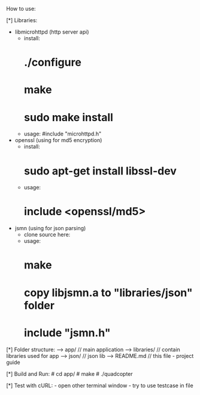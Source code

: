 How to use:

[*] Libraries:
  - libmicrohttpd (http server api)
  	+ install:
  		# ./configure
  		# make
  		# sudo make install
  	+ usage:
  		#include "microhttpd.h"
  - openssl (using for md5 encryption)
  	+ install:
  		# sudo apt-get install libssl-dev
  	+ usage:
  		# include <openssl/md5>
  - jsmn (using for json parsing)
  	+ clone source here:
  	+ usage:
  		# make
  		# copy libjsmn.a to "libraries/json" folder
  		# include "jsmn.h"

[*] Folder structure:
	--> app/				// main application
	--> libraries/			// contain libraries used for app
		--> json/           // json lib
	--> README.md           // this file - project guide

[*] Build and Run:
	# cd app/
	# make
	# ./quadcopter

[*] Test with cURL:
	- open other terminal window
	- try to use testcase in file